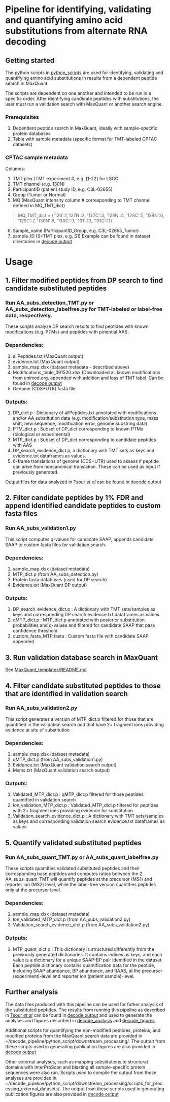 # Pipeline for identifying, validating and quantifying amino acid substitutions from alternate RNA decoding

## Getting started 

The python scripts in [python_scripts](python_scripts/) are used for identifying, validating and quantifying amino acid substitutions in results from a dependent peptide search in MaxQuant. 

The scripts are dependent on one another and intended to be run in a specific order. After identifying candidate peptides with substitutions, the user must run a validation search with MaxQuant or another search engine. 

### Prerequisites
1. Dependent peptide search in MaxQuant, ideally with sample-specific protein databases
2. Table with sample metadata (specific format for TMT-labeled CPTAC datasets)

### CPTAC sample metadata 
Columns: 
1. TMT plex (TMT experiment #, e.g. [1-22] for LSCC
2. TMT channel (e.g. 130N)
3. ParticipantID (patient study ID, e.g. C3L-02655)
4. Group (Tumor or Normal)
5. MQ (MaxQuant intensity column # corresponding to TMT channel defined in MQ_TMT_dict)
> MQ_TMT_dict = {'126':1,'127N':2, '127C':3, '128N':4, '128C':5, '129N':6, '129C':7, '130N':8, '130C':9, '131':10, ‘131C’:11}
6. Sample_name (ParticipantID_Group, e.g. C3L-02655_Tumor)
7. sample_ID (S+TMT plex, e.g. S1)
Example can be found in dataset directories in [decode output](https://drive.google.com/open?id=15YoTBTZh4MdtAqHbibkYieEqyLyFi5hb&usp=drive_fs)

# Usage 

## 1. Filter modified peptides from DP search to find candidate substituted peptides
### Run **AA_subs_detection_TMT.py** or **AA_subs_detection_labelfree.py** for TMT-labeled or label-free data, respectively. 

These scripts analyze DP search results to find peptides with known modifications (e.g. PTMs) and peptides with potential AAS.

### Dependencies:
1. allPeptides.txt (MaxQuant output)
2. evidence.txt (MaxQuant output)
3. sample_map.xlsx (dataset metadata - described above)
4. Modifications_table_091520.xlsx (Downloaded all known modifications from unimod.org, appended with addition and loss of TMT label. Can be found in [decode output](https://drive.google.com/open?id=15YoTBTZh4MdtAqHbibkYieEqyLyFi5hb&usp=drive_fs)
5. Genome (CDS+UTR) fasta file

### Outputs:
1. DP_dict.p : Dictionary of allPeptides.txt annotated with modifications and/or AA substitution data (e.g. modification/substitution type, mass shift, new sequence, modification error, genome substring data)
2. PTM_dict.p : Subset of DP_dict corresponding to known PTMs (biological or experimental)
3. MTP_dict.p : Subset of DP_dict corresponding to candidate peptides with AAS
4. DP_search_evidence_dict.p, a dictionary with TMT sets as keys and evidence.txt dataframes as values.
5.  6-frame translations of genome (CDS+UTR) used to assess if peptide can arise from noncanonical translation.
These can be used as input if previously generated.

Output files for data analyzed in [Tsour *et al*](https://doi.org/10.1101/2024.08.26.609665) can be found in [decode output](https://drive.google.com/open?id=15YoTBTZh4MdtAqHbibkYieEqyLyFi5hb&usp=drive_fs)

## 2. Filter candidate peptides by 1% FDR and append identified candidate peptides to custom fasta files

### Run **AA_subs_validation1.py** 

This script computes q-values for candidate SAAP, appends candidate SAAP to custom fasta files for validation search.

### Dependencies:
1. sample_map.xlsx (dataset metadata)
2. MTP_dict.p (from AA_subs_detection.py)
3. Protein fasta databases (used for DP search)
4. Evidence.txt (MaxQuant DP output)

### Outputs:
1. DP_search_evidence_dict.p : A dictionary with TMT sets/samples as keys and corresponding DP search evidence.txt dataframes as values
2. qMTP_dict.p : MTP_dict.p annotated with posterior substitution probabilities and q-values and filtered for candidate SAAP that pass confidence threshold
3. custom_fasta_MTP.fasta : Custom fasta file with candidate SAAP appended

## 3. Run validation database search in MaxQuant
See [MaxQuant_templates/README.md](MaxQuant_templates/README.md)

## 4. Filter candidate substituted peptides to those that are identified in validation search 

### Run **AA_subs_validation2.py** 

This script generates a version of MTP_dict.p filtered for those that are quantified in the validation search and that have 2+ fragment ions providing evidence at site of substitution

### Dependencies:
1. sample_map.xlsx (dataset metadata)
2. qMTP_dict.p (from AA_subs_validation1.py)
4. Evidence.txt (MaxQuant validation search output)
5. Msms.txt (MaxQuant validation search output)

### Outputs:
1. Validated_MTP_dict.p : qMTP_dict.p filtered for those peptides quantified in validation search
2. Ion_validation_MTP_dict.p : Validated_MTP_dict.p filtered for peptides with 2+ fragment ions providing evidence for substitution
3. Validation_search_evidence_dict.p : A dictionary with TMT sets/samples as keys and corresponding validation search evidence.txt dataframes as values

## 5. Quantify validated substituted peptides

### Run **AA_subs_quant_TMT.py** or **AA_subs_quant_labelfree.py** 

These scripts quantifies validated substituted peptides and their corresponding base peptides and computes ratios between the 2. AA_subs_quant_TMT will quantify peptides at the precursor (MS1) and reporter ion (MS2) level, while the label-free version quantifies peptides only at the precursor level. 

### Dependencies:
1. sample_map.xlsx (dataset metadata)
2. Ion_validated_MTP_dict.p (from AA_subs_validation2.py)
4. Validation_search_evidence_dict.p (from AA_subs_validation2.py)

### Outputs:
1. MTP_quant_dict.p : This dictionary is structured differently from the previously generated dictionaries. It contains indices as keys, and each value is a dictionary for a unique SAAP-BP pair identified in the dataset. Each peptide dictionary contains quantification data for the peptide, including SAAP abundance, BP abundance, and RAAS, at the precursor (experiment)-level and reporter ion (patient sample)-level.


## Further analysis
The data files produced with this pipeline can be used for futher analysis of the substituted peptides. The results from running this pipeline as described in [Tsour *et al*](https://doi.org/10.1101/2024.08.26.609665) can be found in [decode output](https://drive.google.com/open?id=15YoTBTZh4MdtAqHbibkYieEqyLyFi5hb&usp=drive_fs) and used to generate the analyses and figures described in [decode_analysis](decode_analysis) and [decode_figures](decode_figures)

Additional scripts for quantifying the non-modified peptides, proteins, and modified proteins from the MaxQuant search data are provided in ~/decode_pipeline/python_script/downstream_processing/. The output from these scripts used in generating publication figures are also provided in [decode output](https://drive.google.com/open?id=15YoTBTZh4MdtAqHbibkYieEqyLyFi5hb&usp=drive_fs)

Other external analyses, such as mapping substitutions to structural domains with InterProScan and blasting all sample-specific protein sequences were also run. Scripts used to compile the output from those analyses are provided in ~/decode_pipeline/python_script/downstream_processing/scripts_for_processing_external_datasets/. The output from these scripts used in generating publication figures are also provided in [decode output](https://drive.google.com/open?id=15YoTBTZh4MdtAqHbibkYieEqyLyFi5hb&usp=drive_fs)

